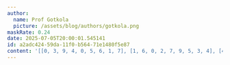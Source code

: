 ```yaml
---
author:
  name: Prof Gotkola
  picture: /assets/blog/authors/gotkola.png
maskRate: 0.24
date: 2025-07-05T20:00:01.545141
id: a2adc424-59da-11f0-b564-71e1480f5e87
content: '[[0, 3, 9, 4, 0, 5, 6, 1, 7], [1, 6, 0, 2, 7, 9, 5, 3, 4], [4, 7, 0, 3, 1, 6, 8, 9, 0], [5, 8, 3, 0, 2, 4, 7, 6, 0], [0, 9, 2, 6, 0, 8, 4, 0, 0], [6, 4, 1, 9, 5, 0, 2, 8, 3], [0, 5, 6, 0, 4, 0, 1, 2, 8], [8, 1, 4, 5, 9, 2, 3, 7, 0], [3, 0, 7, 8, 6, 0, 0, 4, 5]]'
---
```

